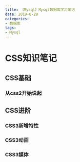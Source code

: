 ```yaml
---
title: 【Mysql】Mysql数据库学习笔记
date: 2019-8-28
categories: 
- 数据库
tags: 
- Mysql
---
```

# CSS知识笔记

## CSS基础
### 从css2开始说起

## CSS进阶
### CSS3新增特性
### CSS3动画
### CSS3媒体